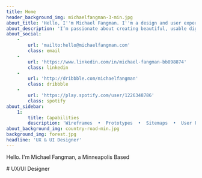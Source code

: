 ```yaml
---
title: Home
header_background_img: michaelfangman-3-min.jpg
about_title: 'Hello, I''m Michael Fangman. I''m a design and user experience professional based in Minneapolis, MN.'
about_description: 'I’m passionate about creating beautiful, usable digital products that balance business requirements with user’s needs. I aim to push boundaries in my work without sacrificing simplicity in its experience. I use research, strategy, design, and technology to inform my decisions throughout the design process and communicate the overall product vision.'
about_social:
    -
        url: 'mailto:hello@michaelfangman.com'
        class: email
    -
        url: 'https://www.linkedin.com/in/michael-fangman-bb898874'
        class: linkedin
    -
        url: 'http://dribbble.com/michaelfangman'
        class: dribbble
    -
        url: 'https://play.spotify.com/user/1226348786'
        class: spotify
about_sidebar:
    1:
        title: Capabilities
        description: 'Wireframes  •  Prototypes  •  Sitemaps  •  User Personas  •  Task Flows  •  Use Cases  •  Responsive UI Design  •  Interaction Design  •  Art Direction  •  Frontend Development  •  Concept Modeling  •  Usability Evaluation'
about_background_img: country-road-min.jpg
background_img: forest.jpg
headline: 'UX & UI Designer'
---
```


<p class="subhead">Hello. I'm Michael Fangman, a Minneapolis Based</p>
# UX/UI Designer